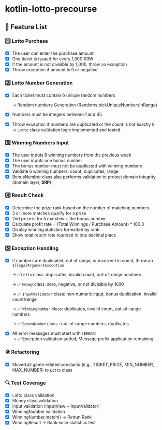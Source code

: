 # kotlin-lotto-precourse

## 🧾 Feature List

### 1️⃣ Lotto Purchase

- [x] The user can enter the purchase amount
- [x] One ticket is issued for every 1,000 KRW
- [x] If the amount is not divisible by 1,000, throw an exception
- [x] Throw exception if amount is 0 or negative

### 2️⃣ Lotto Number Generation

- [x] Each ticket must contain 6 unique random numbers

  → Random numbers Generation (Randoms.pickUniqueNumbersInRange)

- [x] Numbers must be integers between 1 and 45

- [x] Throw exception if numbers are duplicated or the count is not exactly 6  
  → `Lotto` class validation logic implemented and tested

### 3️⃣ Winning Numbers Input

- [x] The user inputs 6 winning numbers from the previous week
- [x] The user inputs one bonus number
- [x] The bonus number must not be duplicated with winning numbers
- [x] Validate 6 winning numbers: count, duplicates, range
- [x] BonusNumber class also performs validation to protect domain integrity (domain layer, **SRP**)

### 4️⃣ Result Check

- [x] Determine the prize rank based on the number of matching numbers
- [x] 3 or more matches qualify for a prize
- [x] 2nd prize is for 5 matches + the bonus number
- [x] Calculate profit rate = (Total Winnings / Purchase Amount) * 100.0
- [x] Display winning statistics formatted by rank
- [x] Show total return rate rounded to one decimal place

### 5️⃣ Exception Handling

- [x] If numbers are duplicated, out of range, or incorrect in count, throw an `IllegalArgumentException`

   → ✅`Lotto` class: duplicates, invalid count, out-of-range numbers

   → ✅ `Money` class: zero, negative, or not divisible by 1000

   → ✅ `InputValidator` class: non-numeric input, bonus duplication, invalid count/range

   → ✅ `WinningNumber` class: duplicates, invalid count, out-of-range numbers

   → ✅ `BonusNumber` class : out-of-range numbers,  duplicates

- [x] All error messages must start with `[ERROR]`  
  → ✅ Exception validation added,  Message prefix application remaining

### 🛠 Refactoring
- [x] Moved all game-related constants (e.g., TICKET_PRICE, MIN_NUMBER, MAX_NUMBER) to `Lotto` class

### 🔍 Test Coverage

- [x] Lotto class validation
- [x] Money class validation
- [x] Input validation (InputView + InputValidator)
- [x] WinningNumber validation
- [x] WinningNumber.match() → Retrun Rank
- [x] WinningResult → Rank-wise statistics test
